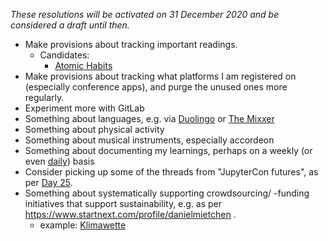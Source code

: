 *These resolutions will be activated on 31 December 2020 and be considered a draft until then.*

* Make provisions about tracking important readings.
  - Candidates:
    - [Atomic Habits](https://www.samuelthomasdavies.com/book-summaries/self-help/atomic-habits/)
* Make provisions about tracking what platforms I am registered on (especially conference apps), and purge the unused ones more regularly.
* Experiment more with GitLab
* Something about languages, e.g. via [Duolingo](https://duome.eu/EvoMRI) or [The Mixxer](https://www.language-exchanges.org/)
* Something about physical activity
* Something about musical instruments, especially accordeon
* Something about documenting my learnings, perhaps on a weekly (or even [daily](https://www.youtube.com/watch?v=t2V2kf2gNnI#t=36m15s)) basis
* Consider picking up some of the threads from "JupyterCon futures", as per [Day 25](https://public.paws.wmcloud.org/12410844/100days/100days-Day-025.ipynb).
* Something about systematically supporting crowdsourcing/ -funding initiatives that support sustainability, e.g. as per https://www.startnext.com/profile/danielmietchen .
  - example: [Klimawette](https://www.dieklimawette.de/)

